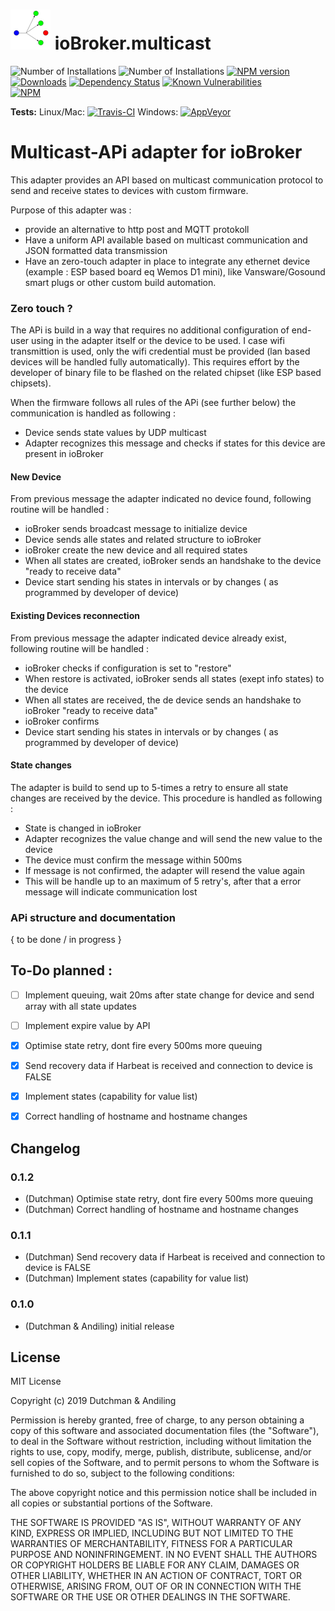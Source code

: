 

<h1>

<img  src="admin/multicast.png"  width="64"/>
    ioBroker.multicast

</h1>

![Number of Installations](http://iobroker.live/badges/discovergy-installed.svg) ![Number of Installations](http://iobroker.live/badges/iobroker.multicastsvg) [![NPM version](http://img.shields.io/npm/v/iobroker.multicast.svg)](https://www.npmjs.com/package/iobroker.multicast)
[![Downloads](https://img.shields.io/npm/dm/iobroker.multicast.svg)](https://www.npmjs.com/package/iobroker.multicast)
[![Dependency Status](https://img.shields.io/david/iobroker-community-adapters/iobroker.multicast.svg)](https://david-dm.org/iobroker-community-adapters/iobroker.multicast)
[![Known Vulnerabilities](https://snyk.io/test/github/iobroker-community-adapters/ioBroker.multicast/badge.svg)](https://snyk.io/test/github/iobroker-community-adapters/ioBroker.multicast)  
[![NPM](https://nodei.co/npm/iobroker.multicast.png?downloads=true)](https://nodei.co/npm/iobroker.multicast/)

**Tests:** Linux/Mac: [![Travis-CI](http://img.shields.io/travis/iobroker-community-adapters/ioBroker.multicast/master.svg)](https://travis-ci.org/iobroker-community-adapters/ioBroker.multicast)
Windows: [![AppVeyor](https://ci.appveyor.com/api/projects/status/github/iobroker-community-adapters/ioBroker.multicast?branch=master&svg=true)](https://ci.appveyor.com/project/iobroker-community-adapters/ioBroker-multicast/)

# Multicast-APi adapter for ioBroker
  
This adapter provides an API based on multicast communication protocol to send and receive states to devices with custom firmware.

Purpose of this adapter was :

* provide an alternative to http post and MQTT protokoll
* Have a uniform API available based on multicast communication and JSON formatted data transmission
* Have an zero-touch adapter in place to integrate any ethernet device (example : ESP based board eq Wemos D1 mini), like Vansware/Gosound smart plugs or other custom build automation.

### Zero touch ?

The APi is build in a way that requires no additional configuration of end-user using in the adapter itself or the device to be used.
I case wifi transmittion is used, only the wifi credential must be provided (lan based devices will be  handled fully automatically).
This requires effort by the developer of binary file to be flashed on the related chipset (like ESP based chipsets).

When the firmware follows all rules of the APi (see further below) the communication is handled as following :

* Device sends state values by UDP multicast
* Adapter recognizes this message and checks if states for this device are present in ioBroker

#### New Device
From previous message the adapter indicated no device found, following routine will be handled :

* ioBroker sends broadcast message to initialize device
* Device sends alle states and related structure to ioBroker
* ioBroker create the new device and all required states
* When all states are created, ioBroker sends an handshake to the device "ready to receive data"
* Device start sending his states in intervals or by changes ( as programmed by developer of device)

#### Existing Devices reconnection
From previous message the adapter indicated device already exist, following routine will be handled :

* ioBroker checks if configuration is set to "restore"
* When restore is activated, ioBroker sends all states (exept info states) to the device
* When all states are received, the de device sends an handshake to ioBroker "ready to receive data"
* ioBroker confirms
* Device start sending his states in intervals or by changes ( as programmed by developer of device)

#### State changes
The adapter is build to send up to 5-times a retry to ensure all state changes are received by the device. This procedure is handled as following :

* State is changed in ioBroker
* Adapter recognizes the value change and will send the new value to the device
* The device must confirm the message within 500ms
* If message is not confirmed, the adapter will resend the value again
* This will be handle up to an maximum of 5 retry's, after that a error message will indicate communication lost

### APi structure and documentation

{ to be done / in progress }


## To-Do planned :

* [ ] Implement queuing, wait 20ms after state change for device and send array with all state updates
* [ ] Implement expire value by API
* [x] Optimise state retry, dont fire every 500ms more queuing
* [x] Send recovery data if Harbeat is received and connection to device is FALSE
* [x] Implement states (capability for value list)
* [x] Correct handling of hostname and hostname changes


## Changelog

### 0.1.2
* (Dutchman) Optimise state retry, dont fire every 500ms more queuing
* (Dutchman) Correct handling of hostname and hostname changes

### 0.1.1
* (Dutchman) Send recovery data if Harbeat is received and connection to device is FALSE
* (Dutchman) Implement states (capability for value list)


### 0.1.0

* (Dutchman & Andiling) initial release

## License

MIT License

Copyright (c) 2019 Dutchman & Andiling

Permission is hereby granted, free of charge, to any person obtaining a copy
of this software and associated documentation files (the "Software"), to deal
in the Software without restriction, including without limitation the rights
to use, copy, modify, merge, publish, distribute, sublicense, and/or sell
copies of the Software, and to permit persons to whom the Software is
furnished to do so, subject to the following conditions:

The above copyright notice and this permission notice shall be included in all
copies or substantial portions of the Software.

THE SOFTWARE IS PROVIDED "AS IS", WITHOUT WARRANTY OF ANY KIND, EXPRESS OR
IMPLIED, INCLUDING BUT NOT LIMITED TO THE WARRANTIES OF MERCHANTABILITY,
FITNESS FOR A PARTICULAR PURPOSE AND NONINFRINGEMENT. IN NO EVENT SHALL THE
AUTHORS OR COPYRIGHT HOLDERS BE LIABLE FOR ANY CLAIM, DAMAGES OR OTHER
LIABILITY, WHETHER IN AN ACTION OF CONTRACT, TORT OR OTHERWISE, ARISING FROM,
OUT OF OR IN CONNECTION WITH THE SOFTWARE OR THE USE OR OTHER DEALINGS IN THE
SOFTWARE.

